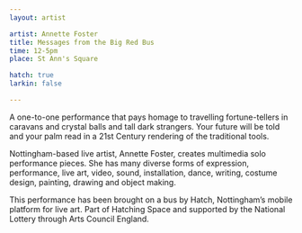 ```yaml
---
layout: artist

artist: Annette Foster
title: Messages from the Big Red Bus
time: 12-5pm
place: St Ann's Square

hatch: true
larkin: false

---
```


A one-to-one performance that pays homage to travelling fortune-tellers in caravans and crystal balls and tall dark strangers. Your future will be told and your palm read in a 21st Century rendering of the traditional tools.    

Nottingham-based live artist, Annette Foster, creates multimedia solo performance pieces. She has many diverse forms of expression, performance, live art, video, sound, installation, dance, writing, costume design, painting, drawing and object making.

This performance has been brought on a bus by Hatch, Nottingham’s mobile platform for live art. Part of Hatching Space and supported by the National Lottery through Arts Council England.